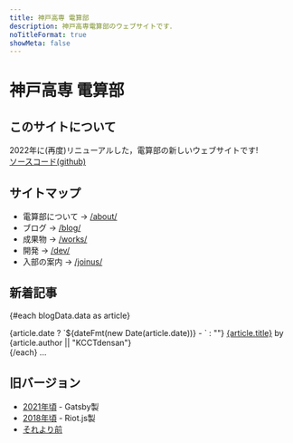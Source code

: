 ```yaml
---
title: 神戸高専 電算部
description: 神戸高専電算部のウェブサイトです．
noTitleFormat: true
showMeta: false
---
```


<script context="module">
  export async function load({ fetch }) {
    const blogData = await fetch("/api/articles/blog.json").then(r => r.json())
    blogData.data = blogData.data.slice(0, 8)
    return { props: { blogData } }
  }
</script>

<script>
  import Meta from "$lib/meta.svelte"
  import { dateFmt } from "$lib/fmt"

  export let blogData
</script>

<h1>
  <span class="inline-block">神戸高専</span>
  <span class="inline-block">電算部</span>
</h1>

## このサイトについて

2022年に(再度)リニューアルした，電算部の新しいウェブサイトです!  
[ソースコード(github)](https://github.com/KCCTdensan/d3bu.net)

## サイトマップ

- 電算部について -> [/about/](/about/)
- ブログ -> [/blog/](/blog/)
- 成果物 -> [/works/](/works/)
- 開発 -> [/dev/](/dev/)
- 入部の案内 -> [/joinus/](/joinus/)

## 新着記事

{#each blogData.data as article}
  <article>
    {article.date ? `${dateFmt(new Date(article.date))} - ` : ""}
    <a href={`/blog/${article.slug}`}>{article.title}</a>
    <span class="inline-block">by {article.author || "KCCTdensan"}</span>
  </article>
{/each}
...

## 旧バージョン

- [2021年頃](/old/v1/) - Gatsby製
- [2018年頃](/old/v0/) - Riot.js製
- [それより前](/iseki/)
